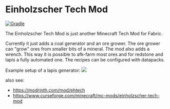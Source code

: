 # Einholzscher Tech Mod

[![Gradle](https://github.com/Albert-Einholz/Einholzscher-Tech-Mod/actions/workflows/gradle.yml/badge.svg)](https://github.com/Albert-Einholz/Einholzscher-Tech-Mod/actions/workflows/gradle.yml)

The Einholzscher Tech Mod is just another Minecraft Tech Mod for Fabric.

Currently it just adds a coal generator and an ore grower. The ore grower can "grow" ores from smaller bits of a mineral. The mod also adds a wrench. This way it is possible to afk-farm most ores and for redstone and lapis a fully automated one. The recipes can be configured with datapacks.

Example setup of a lapis generator:
![](https://github.com/Albert-Einholz/Einholzscher-Tech-Mod/blob/master/media/description/gif/trailer.gif)

also see:
- https://modrinth.com/mod/ehtech
- https://www.curseforge.com/minecraft/mc-mods/einholzscher-tech-mod
